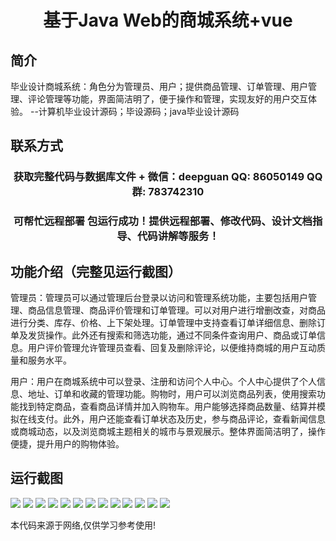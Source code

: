 <p><h1 align="center">基于Java Web的商城系统+vue</h1></p>

## 简介
毕业设计商城系统：角色分为管理员、用户；提供商品管理、订单管理、用户管理、评论管理等功能，界面简洁明了，便于操作和管理，实现友好的用户交互体验。    --计算机毕业设计源码；毕设源码；java毕业设计源码


## 联系方式
<p><h3 align="center">获取完整代码与数据库文件 + 微信：deepguan QQ: 86050149 QQ群: 783742310</h3></p>
<p><h3 align="center">可帮忙远程部署 包运行成功！提供远程部署、修改代码、设计文档指导、代码讲解等服务！</h3></p>

## 功能介绍（完整见运行截图）
管理员：管理员可以通过管理后台登录以访问和管理系统功能，主要包括用户管理、商品信息管理、商品评价管理和订单管理。可以对用户进行增删改查，对商品进行分类、库存、价格、上下架处理。订单管理中支持查看订单详细信息、删除订单及发货操作。此外还有搜索和筛选功能，通过不同条件查询用户、商品或订单信息。用户评价管理允许管理员查看、回复及删除评论，以便维持商城的用户互动质量和服务水平。

用户：用户在商城系统中可以登录、注册和访问个人中心。个人中心提供了个人信息、地址、订单和收藏的管理功能。购物时，用户可以浏览商品列表，使用搜索功能找到特定商品，查看商品详情并加入购物车。用户能够选择商品数量、结算并模拟在线支付。此外，用户还能查看订单状态及历史，参与商品评论，查看新闻信息或商城动态，以及浏览商城主题相关的城市与景观展示。整体界面简洁明了，操作便捷，提升用户的购物体验。


## 运行截图
![](img/001.jpg)
![](img/002.jpg)
![](img/003.jpg)
![](img/004.jpg)
![](img/005.jpg)
![](img/006.jpg)
![](img/007.jpg)
![](img/008.jpg)
![](img/009.jpg)
![](img/010.jpg)
![](img/011.jpg)
![](img/012.jpg)
![](img/013.jpg)

<p>本代码来源于网络,仅供学习参考使用!</p>
